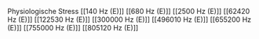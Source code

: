 Physiologische Stress
[[140 Hz (E)]]
[[680 Hz (E)]]
[[2500 Hz (E)]]
[[62420 Hz (E)]]
[[122530 Hz (E)]]
[[300000 Hz (E)]]
[[496010 Hz (E)]]
[[655200 Hz (E)]]
[[755000 Hz (E)]]
[[805120 Hz (E)]]